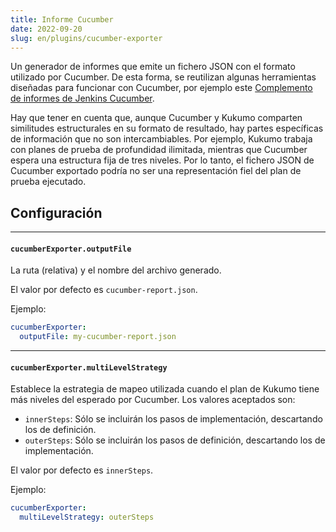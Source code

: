 ```yaml
---
title: Informe Cucumber 
date: 2022-09-20
slug: en/plugins/cucumber-exporter
---
```


Un generador de informes que emite un fichero JSON con el formato utilizado por Cucumber. De esta forma, se reutilizan 
algunas herramientas diseñadas para funcionar con Cucumber, por ejemplo este
[Complemento de informes de Jenkins Cucumber](https://github.com/jenkinsci/cucumber-reports-plugin).

Hay que tener en cuenta que, aunque Cucumber y Kukumo comparten similitudes estructurales en su formato de resultado, 
hay partes específicas de información que no son intercambiables. Por ejemplo, Kukumo trabaja con planes de prueba de 
profundidad ilimitada, mientras que Cucumber espera una estructura fija de tres niveles. Por lo tanto, el fichero JSON 
de Cucumber exportado podría no ser una representación fiel del plan de prueba ejecutado.

## Configuración

---
####  `cucumberExporter.outputFile`
La ruta (relativa) y el nombre del archivo generado.

El valor por defecto es `cucumber-report.json`.

Ejemplo:

```yaml
cucumberExporter:
  outputFile: my-cucumber-report.json
```

---
#### `cucumberExporter.multiLevelStrategy`
Establece la estrategia de mapeo utilizada cuando el plan de Kukumo tiene más niveles del esperado por Cucumber. Los 
valores aceptados son:
- `innerSteps`: Sólo se incluirán los pasos de implementación, descartando los de definición.
- `outerSteps`: Sólo se incluirán los pasos de definición, descartando los de implementación.

El valor por defecto es `innerSteps`.

Ejemplo:

```yaml
cucumberExporter:
  multiLevelStrategy: outerSteps
```